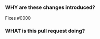 <!--
  ☝️How to write a good PR title:
  - Prefix it with [Feature] (if applicable)
  - Start with a verb, for example: Add, Delete, Improve, Fix…
  - Give as much context as necessary and as little as possible
  - Prefix it with [WIP] while it’s a work in progress
-->

### WHY are these changes introduced?

Fixes #0000 <!-- link to issue if one exists -->

<!--
  Context about the problem that’s being addressed.
-->

### WHAT is this pull request doing?

<!--
  Summary of the changes committed.
-->

